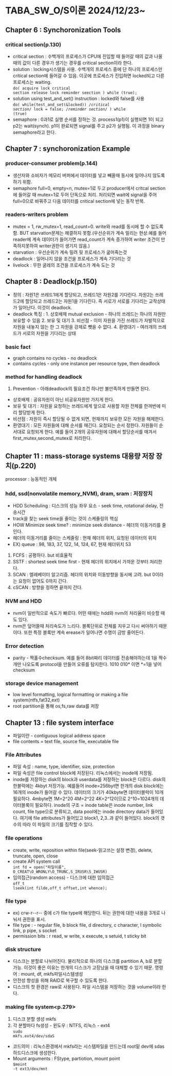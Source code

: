 # TABA_SW_O/S이론 2024/12/23~
## Chapter 6 : Synchoronization Tools
### critical section(p.130)
- critical section : 수백개의 프로세스가 CPU에 진입할 때 들어갈 때의 값과 나올 때의 값이 다른 경우가 생기는 경우를 critical section이라 한다.
- solution : locking시스템을 사용. 수백개의 프로세스 중에 단 하나의 프로세스만 critical section에 들어갈 수 있음. 이곳에 프로세스가 진입하면 locked되고 다른 프로세스는 waiting.<br>
<code>do(
    acquire lock
        critical section
    release lock
        reminder seection
) while (true);</code>
- solution using test_and_set() instruction : locked와 false를 사용<br>
<code>do(
while(test_and_set(&locked))
    /*critical section*/
lock = false;
    /*reminder section*/
) while (true)</code><br>
- semaphore : 0과1로 실행 순서를 정하는 것. process1(p1)이 실행되면 1이 되고 p2는 wait(synch). p1이 완료되면 signal를 주고 p2가 실행됨. 이 과정을 binary semaphore라고 한다.

## Chapter 7 : synchoronization Example
### producer-consumer problem(p.144)
- 생산자와 소비자가 메모리 버퍼에서 데이터를 넣고 빼올때 동시에 일어나지 않도록 하기 위함.<br>
- semaphore full=0, empty=n, mutex=1로 두고 producer에서 critcal section에 들어갈 때 mutex=1로 두어 단독으로 처리. 처리되면 wait에 signal을 주어 full=0으로 바꿔주고 다음 데이터를 critical section에 넣는 동작 반복.
### readers-writers problem
- mutex = 1, rw_mutex=1, read_count=0. write와 read를 동시에 할 수 없도록함. BUT starvation문제는 해결하지 못함.(우선순위가 계속 밀리는 현상.예를 들어 reader에 계속 데이터가 들어가면 read_count가 계속 증가하여 writer 조건이 만족하지못하여 writer권한이 생기지 않음.)
- starvation : 우선순위가 계속 밀려 뒷 프로세스가 굶어죽는것
- deadlock : 일어나지 않을 조건을 프로세스가 계속 기다리는 것
- livelock : 무한 굴레의 조건을 프로세스가 계속 도는 것

## Chapter 8 : Deadlock(p.150)
- 정의 : 자원1은 쓰레드1에게 할당되고, 쓰레드1은 자원2를 기다린다. 자원2는 쓰레드2에 할당되고 쓰레드2는 자원1을 기다린다. 즉 서로가 서로를 기다리는 교착상태가 일어난다. 이것이 deadlock.
- deadlock 특징 : 1. 상호배제 mutual exclusion - 하나의 쓰레드는 하나의 자원만 보유할 수 있음 2. 보유 및 대기 3. 비선점 - 이미 자원을 가진 쓰레드가 자발적으로 자원을 내놓지 않는 한 그 자원을 강제로 뺏을 수 없다. 4. 환영대기 - 여러개의 쓰레드가 서로의 자원을 기다리는 상태
### basic fact
- graph contains no cycles - no deadlock
- contains cycles - only one instance per resource type, then deadlock
### method for handling deadlock
1. Prevention - 아래deadlock의 필요조건 하나만 불만족하게 만들면 된다.
- 상호배제 : 공유자원이 아닌 비공유자원만 가지게 한다.
- 보유 및 대기 : 자원을 요청하는 쓰레드에게 앞으로 사용할 자원 전체를 한꺼번에 미리 할당받게 한다.
- 비선점 : 자원이 즉시 할당될 수 없게 되면, 현재까지 보유한 모든 자원을 해제한다.
- 환영대기 : 모든 자원들에 대해 순서를 매긴다. 요청되는 순서 정한다. 자원들이 순서대로 요청되게 한다. 예를 들어 2개의 공유자원에 대해서 할당순서를 매겨서 first_mutex,second_mutex로 처리한다. 


## Chapter 11 : mass-storage systems 대용량 저장 장치(p.220)
processor : 능동적인 개체
### hdd, ssd(nonvolatile memory_NVM), dram, sram : 저장장치
- HDD Scheduling : 디스크의 성능 좌우 요소 - seek time, rotational delay, 전송시간
- track을 찾는 seek time을 줄이는 것이 스케쥴링의 핵심
- HOW Minimize seek time? : minimize seek distance - 헤더의 이동거리를 줄인다.
- 헤더의 이동거리를 줄이는 스케줄링 : 현재 헤더의 위치, 요청된 데이터의 위치
- EX) queue : 98, 183, 37, 122, 14, 124, 67, 현재 헤더위치 53
1. FCFS : 공평하다. but 비효율적
2. SSTF : shortest seek time first - 현재 헤더의 위치에서 가까운 것부터 처리한다.
3. SCAN : 엘레베이터 알고리즘. 헤더의 위치와 이동방향을 동시에 고려. but 0이라는 요청이 없어도 0까지 간다.
4. cSCAN : 방향을 정하면 끝까지 간다.
### NVM and HDD
- nvm이 일반적으로 속도가 빠르다. 어떤 때에는 hdd와 nvm의 처리율이 비슷할 때도 있다.
- nvm은 덮어쓸때 처리속도가 느리다. 블록단위로 전체를 지우고 다시 써야하기 때문이다. 또한 특정 블록만 계속 erease가 일어나면 수명이 금방 줄어든다. 
### Error detection
- parity - 짝홀수checksum. 예를 들어 8bit짜리 데이터를 전송해야하는데 1을 짝수개만 나오도록 protocol을 만들어 오류를 탐지한다. 1010 010* 이면 *=1을 넣어 checksum
### storage device management
- low level formatting, logical formatting or making a file system(ntfs,fat32,ext)
- root partition을 통해 os,fs,raw data를 저장

## Chapter 13 : file system interface
- 파일이란 - contiguous logical address space
- file contents = text file, source file, executable file
### File Attributes
- 파일 속성 : name, type, identifier, size, protection
- 파일 속성은 file control block에 저장된다. 리눅스에서는 inode에 저장됨.
- inode를 저장하는 disk의 block과 userdata를 저장하는 block은 다르다. disk의 한블럭에는 4kbyt 저장가능. 예를들어 inode=256byt면 한개의 disk block에는 16개의 inode가 들어갈 수 있다. 데이터의 크기가 40kbyte면 데이터블럭이 10개 필요하다. 4mbyte면 1M=2^20 4M=2^22 4K=2^12이므로 2^10=1024개의 데이터블록이 필요하다. inode의 구조 = inode table은 inode number, link count, file type으로 분류되고, data pool에는 inode directory data가 들어있다. 여기에 file attributes가 들어있고 block1, 2,3..과 같이 들어있다. block의 갯수의 따라 이 파일의 크기를 짐작할 수 있다. 
### file operations
- create, write, reposition within file(seek-읽고쓰는 설정 변경), delete, truncate, open, close
- create API system call <br> <code>int fd = open("파일이름", O_CREAT\O_WRONLY\O_TRUNC,S_IRUSR\S_IWUSR)</code>
- 임의접근(random access) - 디스크에 대한 임의접근 <br> <code>off_t lseek(int filde,off_t offset,int whence);</code>
### file type
- ex) crw-r--r-- 중에 c가 file type에 해당한다. 뒤는 권한에 대한 내용을 3개로 나눠서 권한을 표시.
- file type : - regular file, b block file, d directory, c character, l symbolic link, p pipe, s socket
- permission bits : r read, w write, x execute, s setuid, t sticky bit

### disk structure
- 디스크는 분할로 나뉘어진다. 물리적으로 하나의 디스크를 partition A, b로 분할 가능. 이것이 좋은 이유는 한개의 디스크가 고장났을 때 대체할 수 있기 때문. 명령어 : mount, df, mkfs파일시스템생성
- 안전성 향성을 위해 RAID로 복구할 수 있도록 한다.
- 디스크의 첫 환경은 raw로 사용된다. 파일 시스템을 저장하는 것을 volume이라 한다.

### making file system<p.279>
1. 디스크 분할 생성 mkfs
2. 각 분할마다 fs생성 - 윈도우 : NTFS, 리눅스 - ext4<br> <code>sudo mkfs.ext4/dev/sdaS</code>
- 코드의미 : 리눅스환경에서 mkfs라는 시스템파일을 만드는데 root밑 dev에 sdas 하드디스크에 생성한다.
- Mount arguments : FStype, partiotion, mount point <br><code>$moint -t ext3/dev/mnt</code>